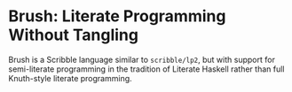 Brush: Literate Programming Without Tangling
========================================================

Brush is a Scribble language similar to `scribble/lp2`, but with support for semi-literate programming in the tradition of Literate Haskell rather than full Knuth-style literate programming.
